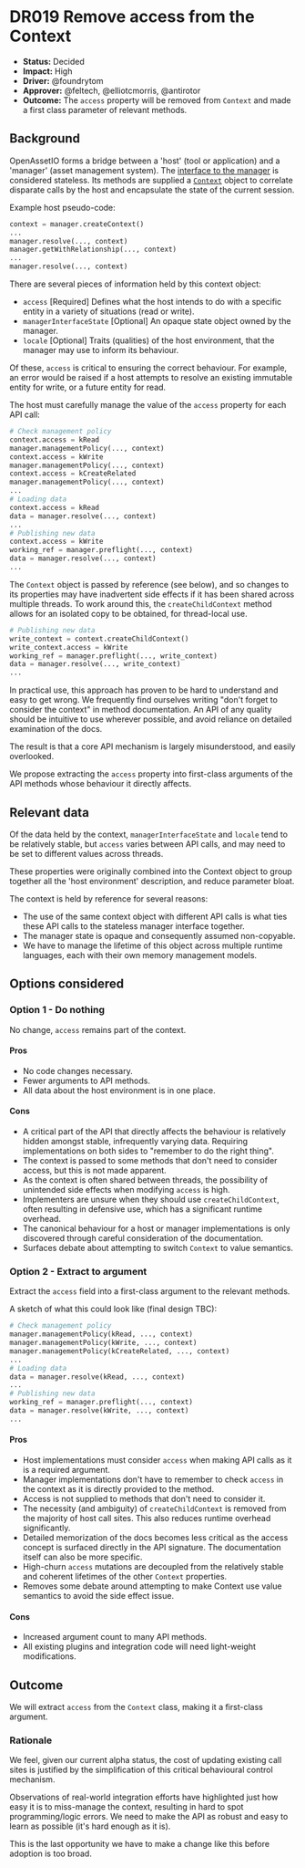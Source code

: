 # DR019 Remove access from the Context

- **Status:** Decided
- **Impact:** High
- **Driver:** @foundrytom
- **Approver:** @feltech, @elliotcmorris, @antirotor
- **Outcome:** The `access` property will be removed from `Context` and
  made a first class parameter of relevant methods.

## Background

OpenAssetIO forms a bridge between a 'host' (tool or application) and a
'manager' (asset management system). The [interface to the
manager](https://docs.openassetio.org/OpenAssetIO/classopenassetio_1_1v1_1_1manager_api_1_1_manager_interface.html)
is considered stateless. Its methods are supplied a
[`Context`](https://docs.openassetio.org/OpenAssetIO/classopenassetio_1_1v1_1_1_context.html)
object to correlate disparate calls by the host and encapsulate the
state of the current session.

Example host pseudo-code:

```python
context = manager.createContext()
...
manager.resolve(..., context)
manager.getWithRelationship(..., context)
...
manager.resolve(..., context)
```

There are several pieces of information held by this context object:

- `access` [Required] Defines what the host intends to do
  with a specific entity in a variety of situations (read or write).
- `managerInterfaceState` [Optional] An opaque state object owned by the manager.
- `locale` [Optional] Traits (qualities) of the host environment, that the
  manager may use to inform its behaviour.

Of these, `access` is critical to ensuring the correct behaviour. For
example, an error would be raised if a host attempts to resolve an
existing immutable entity for write, or a future entity for read.

The host must carefully manage the value of the `access` property for
each API call:

```python
# Check management policy
context.access = kRead
manager.managementPolicy(..., context)
context.access = kWrite
manager.managementPolicy(..., context)
context.access = kCreateRelated
manager.managementPolicy(..., context)
...
# Loading data
context.access = kRead
data = manager.resolve(..., context)
...
# Publishing new data
context.access = kWrite
working_ref = manager.preflight(..., context)
data = manager.resolve(..., context)
...
```

The `Context` object is passed by reference (see below), and so changes
to its properties may have inadvertent side effects if it has been
shared across multiple threads. To work around this, the
`createChildContext` method allows for an isolated copy to be obtained,
for thread-local use.

```python
# Publishing new data
write_context = context.createChildContext()
write_context.access = kWrite
working_ref = manager.preflight(..., write_context)
data = manager.resolve(..., write_context)
...
```

In practical use, this approach has proven to be hard to understand and
easy to get wrong. We frequently find ourselves writing "don't forget to
consider the context" in method documentation. An API of any quality
should be intuitive to use wherever possible, and avoid reliance on
detailed examination of the docs.

The result is that a core API mechanism is largely misunderstood, and
easily overlooked.

We propose extracting the `access` property into first-class arguments
of the API methods whose behaviour it directly affects.

## Relevant data

Of the data held by the context, `managerInterfaceState` and `locale`
tend to be relatively stable, but `access` varies between API calls, and
may need to be set to different values across threads.

These properties were originally combined into the Context object to
group together all the 'host environment' description, and reduce
parameter bloat.

The context is held by reference for several reasons:

- The use of the same context object with different API calls is what
  ties these API calls to the stateless manager interface together.
- The manager state is opaque and consequently assumed non-copyable.
- We have to manage the lifetime of this object across multiple runtime
  languages, each with their own memory management models.

## Options considered

### Option 1 - Do nothing

No change, `access` remains part of the context.

#### Pros

- No code changes necessary.
- Fewer arguments to API methods.
- All data about the host environment is in one place.

#### Cons

- A critical part of the API that directly affects the behaviour is
  relatively hidden amongst stable, infrequently varying data. Requiring
  implementations on both sides to "remember to do the right thing".
- The context is passed to some methods that don't need to consider
  access, but this is not made apparent.
- As the context is often shared between threads, the possibility of
  unintended side effects when modifying `access` is high.
- Implementers are unsure when they should use `createChildContext`,
  often resulting in defensive use, which has a significant runtime
  overhead.
- The canonical behaviour for a host or manager implementations is only
  discovered through careful consideration of the documentation.
- Surfaces debate about attempting to switch `Context` to value
  semantics.

### Option 2 - Extract to argument

Extract the `access` field into a first-class argument to the relevant
methods.

A sketch of what this could look like (final design TBC):

```python
# Check management policy
manager.managementPolicy(kRead, ..., context)
manager.managementPolicy(kWrite, ..., context)
manager.managementPolicy(kCreateRelated, ..., context)
...
# Loading data
data = manager.resolve(kRead, ..., context)
...
# Publishing new data
working_ref = manager.preflight(..., context)
data = manager.resolve(kWrite, ..., context)
...
```

#### Pros

- Host implementations must consider `access` when making API calls as
  it is a required argument.
- Manager implementations don't have to remember to check `access` in
  the context as it is directly provided to the method.
- Access is not supplied to methods that don't need to consider it.
- The necessity (and ambiguity) of `createChildContext` is removed from
  the majority of host call sites. This also reduces runtime overhead
  significantly.
- Detailed memorization of the docs becomes less critical as the access
  concept is surfaced directly in the API signature. The documentation
  itself can also be more specific.
- High-churn `access` mutations are decoupled from the relatively stable
  and coherent lifetimes of the other `Context` properties.
- Removes some debate around attempting to make Context use value
  semantics to avoid the side effect issue.

#### Cons

- Increased argument count to many API methods.
- All existing plugins and integration code will need light-weight
  modifications.

## Outcome

We will extract `access` from the `Context` class, making it a
first-class argument.

### Rationale

We feel, given our current alpha status, the cost of updating existing
call sites is justified by the simplification of this critical
behavioural control mechanism.

Observations of real-world integration efforts have highlighted just how
easy it is to miss-manage the context, resulting in hard to spot
programming/logic errors. We need to make the API as robust and easy to
learn as possible (it's hard enough as it is).

This is the last opportunity we have to make a change like this before
adoption is too broad.
